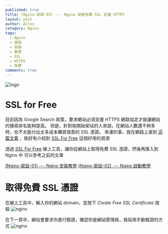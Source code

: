 ```yaml
---
published: true
title: (Nginx-架設-03) --- Nginx 安裝免費 SSL 支援 HTTPS
layout: post
author: Allen
category: Nginx
tags: 
  - Nginx
  - 架設
  - 安裝
  - 教學
  - SSL
  - HTTPS
  - 免費
comments: true
---
```


![logo](/images/blog/20191218/20191219-000.png)

# SSL for Free

目前因為 Google Search 政策，要求網站必須支援 HTTPS 網路協定才能讓網站的搜尋排名能夠提高。
但是，針對剛開始架站的人來說，在網站人數還不夠多時，也不太能付出太多成本購買很貴的 SSL 憑證。
幸運的事，我在網路上查到 [這篇文章](https://free.com.tw/ssl-for-free/) ，剛好有介紹到 [SSL For Free](https://www.sslforfree.com/) 這個好用的資源

透過 [SSL For Free](https://www.sslforfree.com/) 線上工具，讓你從網站上取得免費 SSL 憑證，然後再匯入到 Nginx 中
可以參考之前的文章

[(Nginx-架設-01) --- Nginx 安裝教學](https://allenchien-tw.github.io/blog/2019/12/17/nginx-install-012)
[(Nginx-架設-02) --- Nginx 啟動教學](https://allenchien-tw.github.io/blog/2019/12/18/nginx-install-02)


# 取得免費 SSL 憑證

在線上工具中，輸入你的網站 domain，並按下 *Create Free SSL Certificate* 按鈕
![nginx](/images/blog/20191218/20191219-001.png)

在下一頁中，網站會要求你進行驗證，確認你是網站管理員，我採用手動驗證的方式
![nginx](/images/blog/20191218/20191219-002.png)